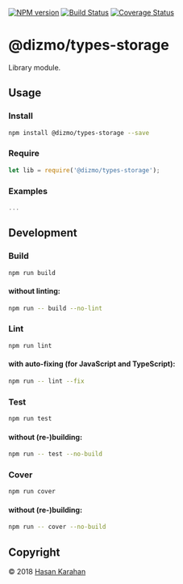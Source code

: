 [![NPM version](https://badge.fury.io/js/%40dizmo%2Ftypes-storage.svg)](https://npmjs.org/package/@dizmo/types-storage)
[![Build Status](https://travis-ci.org/dizmo/types-storage.svg?branch=master)](https://travis-ci.org/dizmo/types-storage)
[![Coverage Status](https://coveralls.io/repos/github/dizmo/types-storage/badge.svg?branch=master)](https://coveralls.io/github/dizmo/types-storage?branch=master)

# @dizmo/types-storage
Library module.

## Usage
### Install
```sh
npm install @dizmo/types-storage --save
```
### Require
```javascript
let lib = require('@dizmo/types-storage');
```
### Examples
```javascript
...
```
## Development
### Build
```sh
npm run build
```
#### without linting:
```sh
npm run -- build --no-lint
```
### Lint
```sh
npm run lint
```
#### with auto-fixing (for JavaScript and TypeScript):
```sh
npm run -- lint --fix
```
### Test
```sh
npm run test
```
#### without (re-)building:
```sh
npm run -- test --no-build
```
### Cover
```sh
npm run cover
```
#### without (re-)building:
```sh
npm run -- cover --no-build
```

## Copyright

 © 2018 [Hasan Karahan](https://github.com/hsk81)
